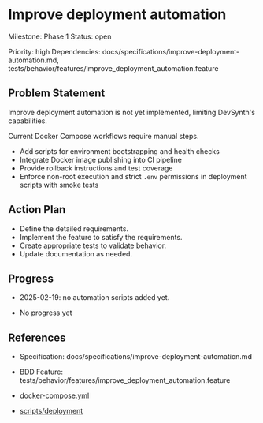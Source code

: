 # Improve deployment automation
Milestone: Phase 1
Status: open

Priority: high
Dependencies: docs/specifications/improve-deployment-automation.md, tests/behavior/features/improve_deployment_automation.feature

## Problem Statement
Improve deployment automation is not yet implemented, limiting DevSynth's capabilities.



Current Docker Compose workflows require manual steps.

- Add scripts for environment bootstrapping and health checks
- Integrate Docker image publishing into CI pipeline
- Provide rollback instructions and test coverage
- Enforce non-root execution and strict `.env` permissions in deployment scripts with smoke tests

## Action Plan
- Define the detailed requirements.
- Implement the feature to satisfy the requirements.
- Create appropriate tests to validate behavior.
- Update documentation as needed.

## Progress
- 2025-02-19: no automation scripts added yet.

- No progress yet

## References
- Specification: docs/specifications/improve-deployment-automation.md
- BDD Feature: tests/behavior/features/improve_deployment_automation.feature

- [docker-compose.yml](../docker-compose.yml)
- [scripts/deployment](../scripts/deployment)
